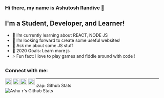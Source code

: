 <!--
**Ashu-r/Ashu-r** is a ✨ _special_ ✨ repository because its `README.md` (this file) appears on your GitHub profile.-->

### Hi there, my name is  Ashutosh Randive  👋

## I'm a Student, Developer, and Learner!
<!--
- 🔭 I’m currently working on a [VS Code Course][website]! -->
- 🌱 I’m currently learning about REACT, NODE JS
- 👯 I’m looking forward to create some useful websites!
- 💬 Ask me about some JS stuff
- 🥅 2020 Goals: Learn more js
- ⚡ Fun fact: I love to play games and fiddle around with code !



### Connect with me:


[<img align="left" alt="codeSTACKr | YouTube" width="22px" src="https://cdn.jsdelivr.net/npm/simple-icons@v3/icons/youtube.svg" />][youtube]
[<img align="left" alt="codeSTACKr | Twitter" width="22px" src="https://cdn.jsdelivr.net/npm/simple-icons@v3/icons/twitter.svg" />][twitter]
[<img align="left" alt="codeSTACKr | LinkedIn" width="22px" src="https://cdn.jsdelivr.net/npm/simple-icons@v3/icons/linkedin.svg" />][linkedin]
[<img align="left" alt="codeSTACKr | Instagram" width="22px" src="https://cdn.jsdelivr.net/npm/simple-icons@v3/icons/instagram.svg" />][instagram]


---

  <summary>:zap: Github Stats</summary>

  <img align="left" alt="Ashu-r's Github Stats" src="https://github-readme-stats.codestackr.vercel.app/api?username=Ashu-r&show_icons=true&hide_border=true" />


[twitter]: https://twitter.com/_ashyou
[youtube]: https://www.youtube.com/channel/UCnGdfBZeCz2TN6Ghc-X-c1w?view_as=subscriber
[instagram]: https://instagram.com/_ashyou_
[linkedin]: https://www.linkedin.com/in/ashutosh-randive-18923578/
